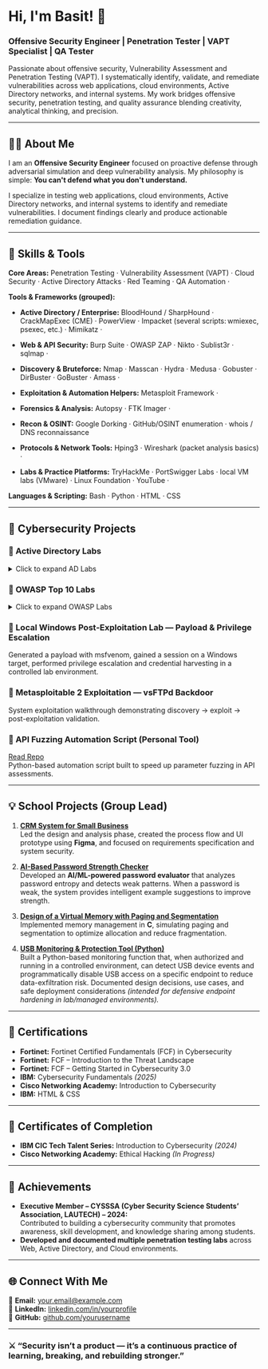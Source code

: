 # Hi, I'm Basit! 👋
### Offensive Security Engineer | Penetration Tester | VAPT Specialist | QA Tester

Passionate about offensive security, Vulnerability Assessment and Penetration Testing (VAPT). I systematically identify, validate, and remediate vulnerabilities across web applications, cloud environments, Active Directory networks, and internal systems. My work bridges offensive security, penetration testing, and quality assurance blending creativity, analytical thinking, and precision.

---

## 👨‍💻 About Me
I am an **Offensive Security Engineer** focused on proactive defense through adversarial simulation and deep vulnerability analysis. My philosophy is simple: **You can't defend what you don't understand.**

I specialize in testing web applications, cloud environments, Active Directory networks, and internal systems to identify and remediate vulnerabilities. I document findings clearly and produce actionable remediation guidance.

---

## 🧠 Skills & Tools
**Core Areas:** Penetration Testing · Vulnerability Assessment (VAPT) · Cloud Security · Active Directory Attacks · Red Teaming · QA Automation · 

**Tools & Frameworks (grouped):**

- **Active Directory / Enterprise:** BloodHound / SharpHound · CrackMapExec (CME) · PowerView · Impacket (several scripts: wmiexec, psexec, etc.) · Mimikatz · 

- **Web & API Security:** Burp Suite · OWASP ZAP · Nikto · Sublist3r · sqlmap · 

- **Discovery & Bruteforce:** Nmap · Masscan · Hydra · Medusa · Gobuster · DirBuster · GoBuster · Amass · 

- **Exploitation & Automation Helpers:** Metasploit Framework · 

- **Forensics & Analysis:** Autopsy · FTK Imager ·
  
- **Recon & OSINT:** Google Dorking · GitHub/OSINT enumeration · whois / DNS reconnaissance

- **Protocols & Network Tools:** Hping3 · Wireshark (packet analysis basics) · 

- **Labs & Practice Platforms:** TryHackMe · PortSwigger Labs · local VM labs (VMware) · Linux Foundation · YouTube ·

**Languages & Scripting:** Bash · Python · HTML · CSS

---

## 🧩 Cybersecurity Projects

### 🔹 Active Directory Labs
<details>
<summary>Click to expand AD Labs</summary>

1. **[SMB Relay Attack in AD Lab (Step-by-Step)](https://baskapella.blogspot.com/2025/10/smb-relay-attack-in-ad-lab-step-by-step.html)**  
   Examines SMB relay techniques in an AD environment, observable artifacts, and defenses to prevent relay-based authentication abuse.

2. **[IPv6 Attacks and LDAPS Relay (MITM6 + NTLMRelayX)](https://baskapella.blogspot.com/2025/10/ipv6-attacks-and-ldaps-relay-mitm6.html)**  
   Analyses IPv6-based relay methods and their effect on AD authentication, plus detection tips and mitigation strategies.

3. **[Active Directory Enumeration After Gaining Shell Access via WMIexec (Step-by-Step)](https://baskapella.blogspot.com/2025/10/active-directory-enumeration-after.html)**  
   Post-compromise enumeration checklist and BloodHound-driven mapping to highlight likely attack paths and weak configurations.

4. **[Active Directory Post-Compromise Lab – Using CrackMapExec, Hash Dumping, and Pass-the-Hash Authentication](https://baskapella.blogspot.com/2025/10/active-directory-post-compromise-lab.html)**  
   Lab walkthrough assessing credential exposure, lateral-movement indicators, and practical remediation recommendations.

5. **[Post-Exploitation: Token Impersonation Lab Report](https://baskapella.blogspot.com/2025/10/post-exploitation-token-impersonation.html)**  
   Analysis of token impersonation techniques, artifacts to monitor, and controls to reduce impersonation risk.

6. **[Kerberoasting Attack - Post exploitation attack](https://baskapella.blogspot.com/2025/10/kerberoasting-attack-post-exploitation.html)**  
   Explains the Kerberoasting threat model, common artifacts, detection opportunities, and hardening steps for service accounts.


</details>

### 🔹 OWASP Top 10 Labs
<details>
<summary>Click to expand OWASP Labs</summary>

1. **[Exploring A01: Broken Access Control – GraphQL Introspection Misconfiguration](https://baskapella.blogspot.com/2025/10/exploring-a01-broken-access-control.html))**  
   Discovered administrative users through GraphQL introspection and privilege abuse.

2. **[Exploring A01: Broken Access Control – Insecure Direct Object References (IDOR) Vulnerability](https://your-blog-link-or-repo.com](https://baskapella.blogspot.com/2025/10/insecure-direct-object-references-idor.html))**  
   Demonstrated blind and error-based SQLi with remediation steps.

3. **[XSS Lab](https://your-blog-link-or-repo.com)**  
   Reproduced DOM and reflected XSS vulnerabilities with mitigation.

4. **[Broken Authentication — Session Fixation](https://your-blog-link-or-repo.com)**  
   Demonstrated credential stuffing and session management weaknesses.

5. **[Insufficient Logging & Monitoring — Detection Playbook](https://your-blog-link-or-repo.com)**  
   Detection and alerting improvements for common web application attack patterns.

</details>

### 🔹 Local Windows Post‑Exploitation Lab — Payload & Privilege Escalation  
Generated a payload with msfvenom, gained a session on a Windows target, performed privilege escalation and credential harvesting in a controlled lab environment.

### 🔹 Metasploitable 2 Exploitation — vsFTPd Backdoor 
System exploitation walkthrough demonstrating discovery → exploit → post-exploitation validation.

### 🔹 API Fuzzing Automation Script (Personal Tool)
[Read Repo](https://your-repo-or-gist.com)  
Python-based automation script built to speed up parameter fuzzing in API assessments.

---

## 💡 School Projects (Group Lead)

1. **[CRM System for Small Business]()**  
   Led the design and analysis phase, created the process flow and UI prototype using **Figma**, and focused on requirements specification and system security.

2. **[AI-Based Password Strength Checker]()**  
   Developed an **AI/ML-powered password evaluator** that analyzes password entropy and detects weak patterns. When a password is weak, the system provides intelligent example suggestions to improve strength.

3. **[Design of a Virtual Memory with Paging and Segmentation]()**  
   Implemented memory management in **C**, simulating paging and segmentation to optimize allocation and reduce fragmentation.

4. **[USB Monitoring & Protection Tool (Python)]()**  
   Built a Python-based monitoring function that, when authorized and running in a controlled environment, can detect USB device events and programmatically disable USB access on a specific endpoint to reduce data-exfiltration risk. Documented design decisions, use cases, and safe deployment considerations *(intended for defensive endpoint hardening in lab/managed environments).*
---

## 🏅 Certifications  
- **Fortinet:** Fortinet Certified Fundamentals (FCF) in Cybersecurity  
- **Fortinet:** FCF – Introduction to the Threat Landscape  
- **Fortinet:** FCF – Getting Started in Cybersecurity 3.0  
- **IBM:** Cybersecurity Fundamentals *(2025)*  
- **Cisco Networking Academy:** Introduction to Cybersecurity  
- **IBM:** HTML & CSS  

---

## 📜 Certificates of Completion  
- **IBM CIC Tech Talent Series:** Introduction to Cybersecurity *(2024)*  
- **Cisco Networking Academy:** Ethical Hacking *(In Progress)*  

---

## 🚀 Achievements
- **Executive Member – CYSSSA (Cyber Security Science Students’ Association, LAUTECH) – 2024:**  
  Contributed to building a cybersecurity community that promotes awareness, skill development, and knowledge sharing among students.  
- **Developed and documented multiple penetration testing labs** across Web, Active Directory, and Cloud environments.
---

## 🌐 Connect With Me
📧 **Email:** your.email@example.com  
💼 **LinkedIn:** [linkedin.com/in/yourprofile](https://linkedin.com/in/yourprofile)  
🧠 **GitHub:** [github.com/yourusername](https://github.com/yourusername)

---

### ⚔️ “Security isn’t a product — it’s a continuous practice of learning, breaking, and rebuilding stronger.”
